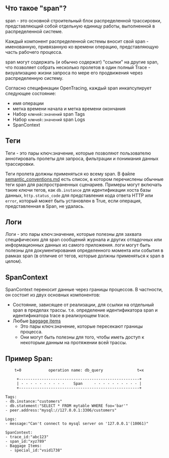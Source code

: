 ## Что такое "span"?
span - это основной строительный блок распределенной трассировки, представляющий собой отдельную единицу работы, выполненной в распределенной системе.

Каждый компонент распределенной системы вносит свой span - именованную, привязанную ко времени операцию, представляющую часть рабочего процесса.

span могут содержать (и обычно содержат) "ссылки" на другие span, что позволяет собрать несколько пролетов в один полный Trace - визуализацию жизни запроса по мере его продвижения через распределенную систему.

Согласно спецификации OpenTracing, каждый span инкапсулирует следующее состояние:

- имя операции
- метка времени начала и метка времени окончания
- Набор `ключей:значений` span Tags
- Набор `ключей:значений` span Logs
- SpanContext

## Теги
Теги - это пары ключ:значение, которые позволяют пользователю аннотировать пролеты для запроса, фильтрации и понимания данных трассировки.

Теги пролета должны применяться ко всему span. В файле [semantic_conventions.md](https://github.com/opentracing/specification/blob/master/semantic_conventions.md) есть список, в котором перечислены обычные теги span для распространенных сценариев. Примеры могут включать такие ключи тегов, как `db.instance` для идентификации хоста базы данных, `http.status_code` для представления кода ответа HTTP или `error`, который может быть установлен в True, если операция, представленная в Span, не удалась.

## Логи
Логи - это пары ключ:значение, которые полезны для захвата специфических для span сообщений журнала и других отладочных или информационных данных из самого приложения. логи могут быть полезны для документирования определенного момента или события в рамках span (в отличие от тегов, которые должны применяться к span в целом).

## SpanContext
SpanContext переносит данные через границы процессов. В частности, он состоит из двух основных компонентов:

- Состояние, зависящее от реализации, для ссылки на отдельный span в пределах трассы.
т.е. определение идентификатора span и идентификатора trace в реализующем trace.
- Любые [baggage items](https://opentracing.io/docs/overview/tags-logs-baggage) 
	- Это пары ключ:значение, которые пересекают границы процесса.
	- Они могут быть полезны для того, чтобы иметь доступ к некоторым данным на протяжении всей трассы.


## Пример Span:

```
    t=0            operation name: db_query               t=x

     +-----------------------------------------------------+
     | · · · · · · · · · ·    Span     · · · · · · · · · · |
     +-----------------------------------------------------+

Tags:
- db.instance:"customers"
- db.statement:"SELECT * FROM mytable WHERE foo='bar'"
- peer.address:"mysql://127.0.0.1:3306/customers"

Logs:
- message:"Can't connect to mysql server on '127.0.0.1'(10061)"

SpanContext:
- trace_id:"abc123"
- span_id:"xyz789"
- Baggage Items:
  - special_id:"vsid1738"
```